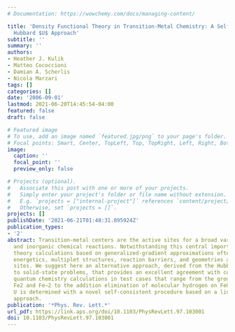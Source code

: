 ```yaml
---
# Documentation: https://wowchemy.com/docs/managing-content/

title: 'Density Functional Theory in Transition-Metal Chemistry: A Self-Consistent
  Hubbard $U$ Approach'
subtitle: ''
summary: ''
authors:
- Heather J. Kulik
- Matteo Cococcioni
- Damian A. Scherlis
- Nicola Marzari
tags: []
categories: []
date: '2006-09-01'
lastmod: 2021-06-20T14:45:54-04:00
featured: false
draft: false

# Featured image
# To use, add an image named `featured.jpg/png` to your page's folder.
# Focal points: Smart, Center, TopLeft, Top, TopRight, Left, Right, BottomLeft, Bottom, BottomRight.
image:
  caption: ''
  focal_point: ''
  preview_only: false

# Projects (optional).
#   Associate this post with one or more of your projects.
#   Simply enter your project's folder or file name without extension.
#   E.g. `projects = ["internal-project"]` references `content/project/deep-learning/index.md`.
#   Otherwise, set `projects = []`.
projects: []
publishDate: '2021-06-21T01:48:31.895924Z'
publication_types:
- '2'
abstract: Transition-metal centers are the active sites for a broad variety of biological
  and inorganic chemical reactions. Notwithstanding this central importance, density-functional
  theory calculations based on generalized-gradient approximations often fail to describe
  energetics, multiplet structures, reaction barriers, and geometries around the active
  sites. We suggest here an alternative approach, derived from the Hubbard U correction
  to solid-state problems, that provides an excellent agreement with correlated-electron
  quantum chemistry calculations in test cases that range from the ground state of
  Fe2 and Fe−2 to the addition elimination of molecular hydrogen on FeO+. The Hubbard
  U is determined with a novel self-consistent procedure based on a linear-response
  approach.
publication: '*Phys. Rev. Lett.*'
url_pdf: https://link.aps.org/doi/10.1103/PhysRevLett.97.103001
doi: 10.1103/PhysRevLett.97.103001
---
```

